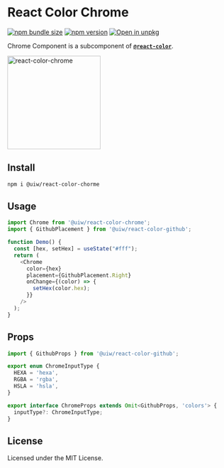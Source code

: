 React Color Chrome
===

[![npm bundle size](https://img.shields.io/bundlephobia/minzip/@uiw/react-color-chrome)](https://bundlephobia.com/package/@uiw/react-color-chrome) [![npm version](https://img.shields.io/npm/v/@uiw/react-color-chrome.svg)](https://www.npmjs.com/package/@uiw/react-color-chrome) [![Open in unpkg](https://img.shields.io/badge/Open%20in-unpkg-blue)](https://uiwjs.github.io/npm-unpkg/#/pkg/@uiw/react-color-chrome/file/README.md)

Chrome Component is a subcomponent of [**`@react-color`**](https://uiwjs.github.io/react-color).

<img src="https://user-images.githubusercontent.com/1680273/126048126-172abdc2-f7cf-4519-8974-f815c102e2de.png" width="210" alt="react-color-chrome" />

## Install

```bash
npm i @uiw/react-color-chorme
```

## Usage

```js
import Chrome from '@uiw/react-color-chrome';
import { GithubPlacement } from '@uiw/react-color-github';

function Demo() {
  const [hex, setHex] = useState("#fff");
  return (
    <Chrome
      color={hex}
      placement={GithubPlacement.Right}
      onChange={(color) => {
        setHex(color.hex);
      }}
    />
  );
}
```

## Props

```ts
import { GithubProps } from '@uiw/react-color-github';

export enum ChromeInputType {
  HEXA = 'hexa',
  RGBA = 'rgba',
  HSLA = 'hsla',
}

export interface ChromeProps extends Omit<GithubProps, 'colors'> {
  inputType?: ChromeInputType;
}
```

<!--footer-dividing-->

## License

Licensed under the MIT License.
